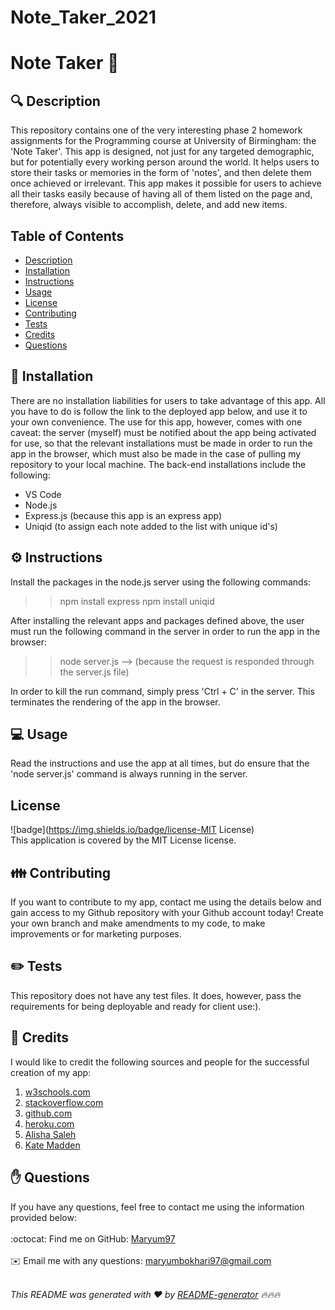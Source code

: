 # Note_Taker_2021
<h1 style="align: center;">Note Taker 👋</h1>

## 🔍 Description
This repository contains one of the very interesting phase 2 homework assignments for the Programming course at University of Birmingham: the 'Note Taker'. This app is designed, not just for any targeted demographic, but for potentially every working person around the world. It helps users to store their tasks or memories in the form of 'notes', and then delete them once achieved or irrelevant. This app makes it possible for users to achieve all their tasks easily because of having all of them listed on the page and, therefore, always visible to accomplish, delete, and add new items.

## Table of Contents
- [Description](#description)
- [Installation](#installation)
- [Instructions](#instructions)
- [Usage](#usage)
- [License](#license)
- [Contributing](#contributing)
- [Tests](#tests)
- [Credits](#credits)
- [Questions](#questions)

## 💾 Installation
There are no installation liabilities for users to take advantage of this app. All you have to do is follow the link to the deployed app below, and use it to your own convenience. The use for this app, however, comes with one caveat: the server (myself) must be notified about the app being activated for use, so that the relevant installations must be made in order to run the app in the browser, which must also be made in the case of pulling my repository to your local machine. The back-end installations include the following:

- VS Code
- Node.js
- Express.js (because this app is an express app)
- Uniqid (to assign each note added to the list with unique id's) 

## ⚙️ Instructions
Install the packages in the node.js server using the following commands:

>> npm install express
>> npm install uniqid

After installing the relevant apps and packages defined above, the user must run the following command in the server in order to run the app in the browser:

>> node server.js --> (because the request is responded through the server.js file)

In order to kill the run command, simply press 'Ctrl + C' in the server. This terminates the rendering of the app in the browser.

## 💻 Usage
Read the instructions and use the app at all times, but do ensure that the 'node server.js' command is always running in the server.

## License
![badge](https://img.shields.io/badge/license-MIT License)
<br />
This application is covered by the MIT License license. 

## 👪 Contributing
If you want to contribute to my app, contact me using the details below and gain access to my Github repository with your Github account today! Create your own branch and make amendments to my code, to make improvements or for marketing purposes.

## ✏️ Tests
This repository does not have any test files. It does, however, pass the requirements for being deployable and ready for client use:).


## 💐 Credits
I would like to credit the following sources and people for the successful creation of my app:
1. <a href="w3schools.com">w3schools.com</a>
2. <a href="stackoverflow.com">stackoverflow.com</a>
3. <a href="https://github.com/">github.com</a>
4. <a href="heroku.com">heroku.com</a>
5. <a href="https://github.com/AlishaSaleh">Alisha Saleh</a>
6. <a href="https://github.com/kvtemadden">Kate Madden</a>


## ✋ Questions
If you have any questions, feel free to contact me using the information provided below:<br />
<br />
:octocat: Find me on GitHub: [Maryum97](https://github.com/Maryum97)<br />
<br />
✉️ Email me with any questions: maryumbokhari97@gmail.com<br /><br />

_This README was generated with ❤️ by [README-generator](https://github.com/jpd61/README-generator) 🔥🔥🔥_
  

